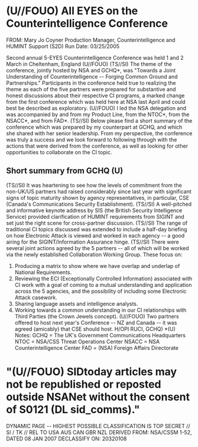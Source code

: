 # (U//FOUO) All EYES on the Counterintelligence Conference 

FROM: Mary Jo Coyner
Production Manager, Counterintelligence and HUMINT Support (S2D)
Run Date: 03/25/2005

Second annual 5-EYES Counterintelligence Conference was held 1 and 2 March in Cheltenham, England (U//FOUO)
(TS//SI) The theme of the conference, jointly hosted by NSA and GCHQ*, was "Towards a Joint Understanding of Counterintelligence -- Forging Common Ground and Partnerships." Participants in the conference held true to realizing the theme as each of the five partners were prepared for substantive and honest discussions about their respective CI programs, a marked change from the first conference which was held here at NSA last April and could best be described as exploratory.
(U//FOUO) I led the NSA delegation and was accompanied by
and from my Product Line, from the NTOC*, from the NSACC*, and from FAD*.
(TS//SI) Below please find a short summary of the conference which was prepared by
my counterpart at GCHQ, and which she shared with her senior leadership. From my perspective, the conference was truly a success and we look forward to following through with the actions that were derived from the conference, as well as looking for other opportunities to collaborate on the CI topic.

## Short summary from GCHQ (U)

(TS//SI) It was heartening to see how the levels of commitment from the non-UK/US partners had raised considerably since last year with significant signs of topic maturity shown by agency representatives, in particular, CSE (Canada's Communications Security Establishment).
(TS//SI) A well-pitched and informative keynote address by SIS (the British Security Intelligence Service) provided clarification of HUMINT requirements from SIGINT and set just the right scene for cross-partner discussion.
(TS//SI) The range of traditional CI topics discussed was extended to include a half-day briefing on how Electronic Attack is viewed and worked in each agency -- a good airing for the SIGINT/Information Assurance hinge.
(TS//SI) There were several joint actions agreed by the 5 partners -- all of which will be worked via the newly established Collaboration Working Group. These focus on:

1. Producing a matrix to show where we have overlap and underlap of National Requirements.
2. Reviewing the ECI (Exceptionally Controlled Information) associated with CI work with a goal of coming to a mutual understanding and application across the 5 agencies, and the possibility of including some Electronic Attack casework.
3. Sharing language assets and intelligence analysts.
4. Working towards a common understanding in our CI relationships with Third Parties (the Crown Jewels concept).
(U//FOUO) Two partners offered to host next year's Conference -- NZ and Canada -- it was agreed (amicably) that CSE should host. H/OPI RUCI, GCHQ)
*(U) Notes:
GCHQ = The UK's Government Communications Headquarters
NTOC = NSA/CSS Threat Operations Center
NSACC = NSA Counterintelligence Center
FAD = (NSA) Foreign Affairs Directorate

# "(U//FOUO) SIDtoday articles may not be republished or reposted outside NSANet without the consent of S0121 (DL sid_comms)." 

DYNAMIC PAGE -- HIGHEST POSSIBLE CLASSIFICATION IS
TOP SECRET // SI / TK // REL TO USA AUS CAN GBR NZL
DERIVED FROM: NSA/CSSM 1-52, DATED 08 JAN 2007 DECLASSIFY ON: 20320108
